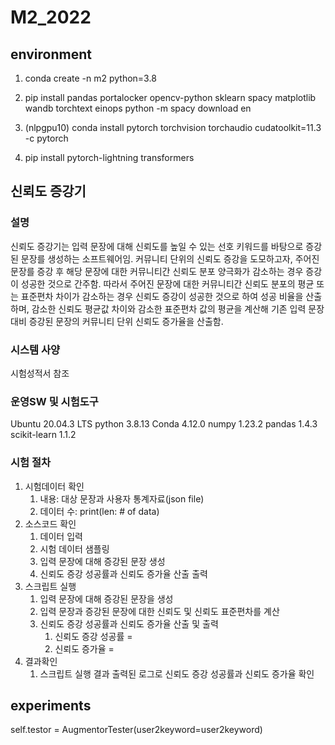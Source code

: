# M2_2022

## environment
1. conda create -n m2 python=3.8
2. pip install pandas portalocker opencv-python sklearn spacy matplotlib wandb torchtext einops
python -m spacy download en

3. (nlpgpu10) conda install pytorch torchvision torchaudio cudatoolkit=11.3 -c pytorch
4. pip install pytorch-lightning transformers

## 신뢰도 증강기
### 설명
신뢰도 증강기는 입력 문장에 대해 신뢰도를 높일 수 있는 선호 키워드를 바탕으로 증강된 문장를 생성하는 소프트웨어임.
커뮤니티 단위의 신뢰도 증강을 도모하고자, 주어진 문장를 증강 후 해당 문장에 대한 커뮤니티간 신뢰도 분포 양극화가 감소하는 경우 
증강이 성공한 것으로 간주함.
따라서 주어진 문장에 대한 커뮤니티간 신뢰도 분포의 평균 또는 표준편차 차이가 감소하는 경우 신뢰도 증강이 성공한 것으로 하여 성공 비율을
산출하며, 감소한 신뢰도 평균값 차이와 감소한 표준편차 값의 평균을 계산해 기존 입력 문장 대비 증강된 문장의 커뮤니티 단위 신뢰도 증가율을 산출함.

### 시스템 사양
시험성적서 참조

### 운영SW 및 시험도구
Ubuntu 20.04.3 LTS
python 3.8.13
Conda 4.12.0
numpy 1.23.2
pandas 1.4.3
scikit-learn 1.1.2

### 시험 절차
1. 시험데이터 확인
   1. 내용: 대상 문장과 사용자 통계자료(json file)
   2. 데이터 수: print(len: # of data)
2. 소스코드 확인
   1. 데이터 입력
   2. 시험 데이터 샘플링
   3. 입력 문장에 대해 증강된 문장 생성
   4. 신뢰도 증강 성공률과 신뢰도 증가율 산출 출력
3. 스크립트 실행
   1. 입력 문장에 대해 증강된 문장을 생성
   2. 입력 문장과 증강된 문장에 대한 신뢰도 및 신뢰도 표준편차를 계산
   3. 신뢰도 증강 성공률과 신뢰도 증가율 산출 및 출력
      1. 신뢰도 증강 성공률 = 
      2. 신뢰도 증가율 =
4. 결과확인
   1. 스크립트 실행 결과 출력된 로그로 신뢰도 증강 성공률과 신뢰도 증가율 확인
   
## experiments
self.testor = AugmentorTester(user2keyword=user2keyword)
